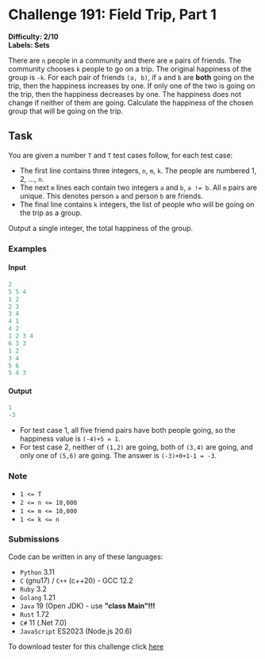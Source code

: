 # Challenge 191: Field Trip, Part 1

**Difficulty: 2/10  
Labels: Sets**

There are `n` people in a community and there are `m` pairs of friends. The community chooses `k` people to go on a trip.
The original happiness of the group is `-k`.
For each pair of friends `(a, b)`, if `a` and `b` are **both** going on the trip, then the happiness increases by one. If only one of the two is going on the trip, then the happiness decreases by one. The happiness does not change if neither of them are going.
Calculate the happiness of the chosen group that will be going on the trip.

## Task

You are given a number `T` and `T` test cases follow, for each test case:

- The first line contains three integers, `n`, `m`, `k`. The people are numbered 1, 2, ..., `n`.
- The next `m` lines each contain two integers `a` and `b`, `a != b`. All `m` pairs are unique. This denotes person `a` and person `b` are friends.
- The final line contains `k` integers, the list of people who will be going on the trip as a group.

Output a single integer, the total happiness of the group.

### Examples

#### Input

```rust
2
5 5 4
1 2
2 3
3 4
4 1
4 2
1 2 3 4
6 3 3
1 2
3 4
5 6
5 4 3
```

#### Output

```rust
1
-3
```

- For test case 1, all five friend pairs have both people going, so the happiness value is `(-4)+5 = 1`.
- For test case 2, neither of `(1,2)` are going, both of `(3,4)` are going, and only one of `(5,6)` are going. The answer is `(-3)+0+1-1 = -3`.

### Note

- `1 <= T`
- `2 <= n <= 10,000`
- `1 <= m <= 10,000`
- `1 <= k <= n`

### Submissions

Code can be written in any of these languages:

- `Python` 3.11
- `C` (gnu17) / `C++` (c++20) - GCC 12.2
- `Ruby` 3.2
- `Golang` 1.21
- `Java` 19 (Open JDK) - use **"class Main"!!!**
- `Rust` 1.72
- `C#` 11 (.Net 7.0)
- `JavaScript` ES2023 (Node.js 20.6)

To download tester for this challenge click [here](https://downgit.github.io/#/home?url=https://github.com/Pomroka/TWT_Challenges_Tester/tree/main/Challenge_191)
